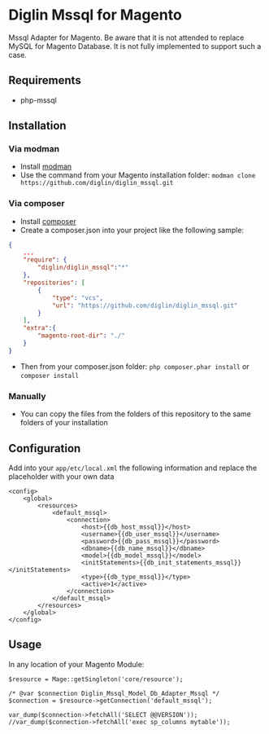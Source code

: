 # Diglin Mssql for Magento

Mssql Adapter for Magento.
Be aware that it is not attended to replace MySQL for Magento Database. It is not fully implemented to support such a case. 

## Requirements

- php-mssql

## Installation

### Via modman

- Install [modman](https://github.com/colinmollenhour/modman)
- Use the command from your Magento installation folder: `modman clone https://github.com/diglin/diglin_mssql.git`

### Via composer
- Install [composer](http://getcomposer.org/download/)
- Create a composer.json into your project like the following sample:

```json
{
    ...
    "require": {
        "diglin/diglin_mssql":"*"
    },
    "repositories": [
	    {
            "type": "vcs",
            "url": "https://github.com/diglin/diglin_mssql.git"
        }
    ],
    "extra":{
        "magento-root-dir": "./"
    }
}

```

- Then from your composer.json folder: `php composer.phar install` or `composer install`

### Manually
- You can copy the files from the folders of this repository to the same folders of your installation

## Configuration

Add into your `app/etc/local.xml` the following information and replace the placeholder with your own data

```
<config>
    <global>
        <resources>
            <default_mssql>
                <connection>
                    <host>{{db_host_mssql}}</host>
                    <username>{{db_user_mssql}}</username>
                    <password>{{db_pass_mssql}}</password>
                    <dbname>{{db_name_mssql}}</dbname>
                    <model>{{db_model_mssql}}</model>
                    <initStatements>{{db_init_statements_mssql}}</initStatements>
                    <type>{{db_type_mssql}}</type>
                    <active>1</active>
                </connection>
            </default_mssql>
        </resources>
    </global>
</config>
```

## Usage

In any location of your Magento Module:

```
$resource = Mage::getSingleton('core/resource');

/* @var $connection Diglin_Mssql_Model_Db_Adapter_Mssql */
$connection = $resource->getConnection('default_mssql');

var_dump($connection->fetchAll('SELECT @@VERSION'));
//var_dump($connection->fetchAll('exec sp_columns mytable'));
```

